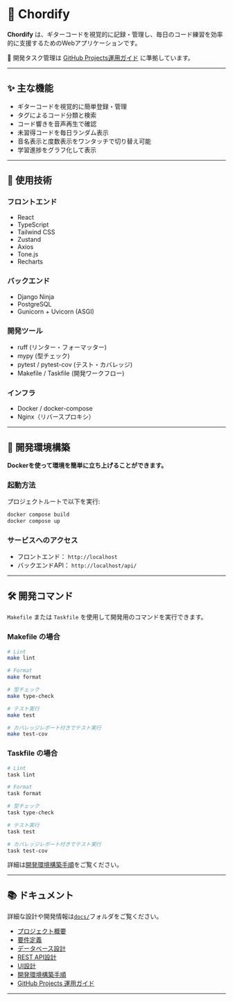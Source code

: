 # 🎸 Chordify

**Chordify** は、ギターコードを視覚的に記録・管理し、毎日のコード練習を効率的に支援するためのWebアプリケーションです。

🚀 開発タスク管理は [GitHub Projects運用ガイド](docs/07_project-management.md) に準拠しています。

---

## ✨ 主な機能

- ギターコードを視覚的に簡単登録・管理
- タグによるコード分類と検索
- コード響きを音声再生で確認
- 未習得コードを毎日ランダム表示
- 音名表示と度数表示をワンタッチで切り替え可能
- 学習進捗をグラフ化して表示

---

## 🚀 使用技術

### フロントエンド
- React
- TypeScript
- Tailwind CSS
- Zustand
- Axios
- Tone.js
- Recharts

### バックエンド
- Django Ninja
- PostgreSQL
- Gunicorn + Uvicorn (ASGI)

### 開発ツール
- ruff (リンター・フォーマッター)
- mypy (型チェック)
- pytest / pytest-cov (テスト・カバレッジ)
- Makefile / Taskfile (開発ワークフロー)

### インフラ
- Docker / docker-compose
- Nginx（リバースプロキシ）

---

## 🐳 開発環境構築

**Dockerを使って環境を簡単に立ち上げることができます。**

### 起動方法

プロジェクトルートで以下を実行:

```bash
docker compose build
docker compose up
```

### サービスへのアクセス

- フロントエンド： `http://localhost`
- バックエンドAPI： `http://localhost/api/`

---

## 🛠️ 開発コマンド

`Makefile` または `Taskfile` を使用して開発用のコマンドを実行できます。

### Makefile の場合
```bash
# Lint
make lint

# Format
make format

# 型チェック
make type-check

# テスト実行
make test

# カバレッジレポート付きでテスト実行
make test-cov
```

### Taskfile の場合
```bash
# Lint
task lint

# Format
task format

# 型チェック
task type-check

# テスト実行
task test

# カバレッジレポート付きでテスト実行
task test-cov
```

詳細は[開発環境構築手順](./docs/06_setup.md)をご覧ください。

---

## 📚 ドキュメント

詳細な設計や開発情報は[`docs/`](./docs)フォルダをご覧ください。

- [プロジェクト概要](./docs/01_overview.md)
- [要件定義](./docs/02_requirements.md)
- [データベース設計](./docs/03_database.md)
- [REST API設計](./docs/04_api.md)
- [UI設計](./docs/05_ui.md)
- [開発環境構築手順](./docs/06_setup.md)
- [GitHub Projects 運用ガイド](docs/07_project-management.md)

---

